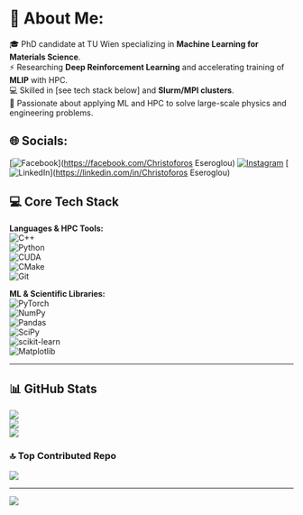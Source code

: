 # 💫 About Me:

🎓 PhD candidate at TU Wien specializing in **Machine Learning for Materials Science**.  
⚡ Researching **Deep Reinforcement Learning** and accelerating training of **MLIP** with HPC.  
💻 Skilled in [see tech stack below] and **Slurm/MPI clusters**.  
🚀 Passionate about applying ML and HPC to solve large-scale physics and engineering problems.


## 🌐 Socials:
[![Facebook](https://img.shields.io/badge/Facebook-%231877F2.svg?logo=Facebook&logoColor=white)](https://facebook.com/Christoforos Eseroglou) [![Instagram](https://img.shields.io/badge/Instagram-%23E4405F.svg?logo=Instagram&logoColor=white)](https://instagram.com/chrisanem96) [![LinkedIn](https://img.shields.io/badge/LinkedIn-%230077B5.svg?logo=linkedin&logoColor=white)](https://linkedin.com/in/Christoforos Eseroglou) 

## 💻 Core Tech Stack  
**Languages & HPC Tools:**  
![C++](https://img.shields.io/badge/C++20-%2300599C.svg?style=for-the-badge&logo=cplusplus&logoColor=white)  
![Python](https://img.shields.io/badge/Python-3670A0?style=for-the-badge&logo=python&logoColor=ffdd54)  
![CUDA](https://img.shields.io/badge/CUDA-%2300751a.svg?style=for-the-badge&logo=nvidia&logoColor=white)  
![CMake](https://img.shields.io/badge/CMake-%23008FBA.svg?style=for-the-badge&logo=cmake&logoColor=white)  
![Git](https://img.shields.io/badge/Git-%23F05033.svg?style=for-the-badge&logo=git&logoColor=white)

**ML & Scientific Libraries:**  
![PyTorch](https://img.shields.io/badge/PyTorch-%23EE4C2C.svg?style=for-the-badge&logo=PyTorch&logoColor=white)  
![NumPy](https://img.shields.io/badge/NumPy-%23013243.svg?style=for-the-badge&logo=numpy&logoColor=white)  
![Pandas](https://img.shields.io/badge/Pandas-%23150458.svg?style=for-the-badge&logo=pandas&logoColor=white)  
![SciPy](https://img.shields.io/badge/SciPy-%230C55A5.svg?style=for-the-badge&logo=scipy&logoColor=white)  
![scikit-learn](https://img.shields.io/badge/scikit--learn-%23F7931E.svg?style=for-the-badge&logo=scikit-learn&logoColor=white)  
![Matplotlib](https://img.shields.io/badge/Matplotlib-%23ffffff.svg?style=for-the-badge&logo=Matplotlib&logoColor=black)

---

## 📊 GitHub Stats  
![](https://github-readme-stats.vercel.app/api?username=eser-chr&theme=dark&hide_border=false&include_all_commits=false&count_private=false)  
![](https://github-readme-streak-stats.herokuapp.com/?user=eser-chr&theme=dark&hide_border=false)  
![](https://github-readme-stats.vercel.app/api/top-langs/?username=eser-chr&theme=dark&hide_border=false&layout=compact)


### 🔝 Top Contributed Repo
![](https://github-contributor-stats.vercel.app/api?username=eser-chr&limit=5&theme=dark&combine_all_yearly_contributions=true)

---
[![](https://visitcount.itsvg.in/api?id=eser-chr&icon=0&color=0)](https://visitcount.itsvg.in)

<!-- Proudly created with GPRM ( https://gprm.itsvg.in ) -->
